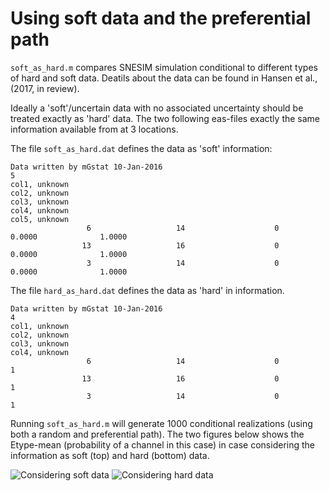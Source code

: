 # Using soft data and the preferential path

`soft_as_hard.m` compares SNESIM simulation conditional to different types of hard and soft data. Deatils about the data can be 
found in Hansen et al., (2017, in review).

Ideally a 'soft'/uncertain data with no associated uncertainty should be treated exactly as 'hard' data. The two following eas-files 
exactly the same information available from at 3 locations. 


The file `soft_as_hard.dat` defines the data as 'soft' information:
```
Data written by mGstat 10-Jan-2016
5
col1, unknown
col2, unknown
col3, unknown
col4, unknown
col5, unknown
                 6                   14                    0              0.0000              1.0000
                13                   16                    0              0.0000              1.0000
                 3                   14                    0              0.0000              1.0000
```

The file `hard_as_hard.dat` defines the data as 'hard' in information.
```
Data written by mGstat 10-Jan-2016
4
col1, unknown
col2, unknown
col3, unknown
col4, unknown
                 6                   14                    0             1
                13                   16                    0             1
                 3                   14                    0             1
```

Running `soft_as_hard.m` will generate 1000 conditional realizations (using both a random and preferential path). The two figures below shows the Etype-mean 
(probability of a channel in this case) in case considering the information as soft (top) and hard (bottom) data.

![Considering soft data](https://raw.githubusercontent.com/ergosimulation/mpslib/snesim/examples/soft_as_hard/snes_id4_n1000.png)
![Considering hard data](https://raw.githubusercontent.com/ergosimulation/mpslib/snesim/examples/soft_as_hard/snes_id6_n1000.png)

